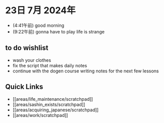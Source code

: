 # 23日 7月 2024年
- (4:41午前) good morning
- (9:22午前) gonna have to play life is strange


## to do wishlist
- wash your clothes
- fix the script that makes daily notes
- continue with the dogen course writing notes for the next few lessons
 



## Quick Links
- [[areas/life_maintenance/scratchpad]]
- [[areas/sashin_exists/scratchpad]]
- [[areas/acquiring_japanese/scratchpad]]
- [[areas/work/scratchpad]]
